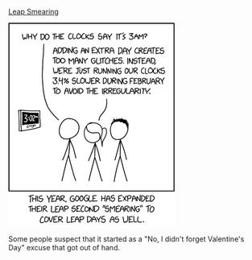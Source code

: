 [Leap Smearing](https://xkcd.com/2266)

![Leap Smearing](./random_comic.png)

Some people suspect that it started as a "No, I didn't forget Valentine's Day" excuse that got out of hand.

